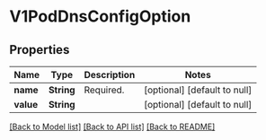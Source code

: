 # V1PodDnsConfigOption

## Properties
Name | Type | Description | Notes
------------ | ------------- | ------------- | -------------
**name** | **String** | Required. | [optional] [default to null]
**value** | **String** |  | [optional] [default to null]

[[Back to Model list]](../README.md#documentation-for-models) [[Back to API list]](../README.md#documentation-for-api-endpoints) [[Back to README]](../README.md)


